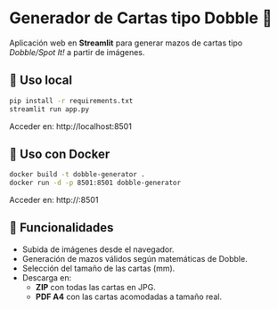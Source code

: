 # Generador de Cartas tipo Dobble 🎴

Aplicación web en **Streamlit** para generar mazos de cartas tipo *Dobble/Spot It!* a partir de imágenes.

## 🚀 Uso local

```bash
pip install -r requirements.txt
streamlit run app.py
```

Acceder en: http://localhost:8501

## 🐳 Uso con Docker

```bash
docker build -t dobble-generator .
docker run -d -p 8501:8501 dobble-generator
```

Acceder en: http://<ip-de-tu-servidor>:8501

## 📌 Funcionalidades
- Subida de imágenes desde el navegador.
- Generación de mazos válidos según matemáticas de Dobble.
- Selección del tamaño de las cartas (mm).
- Descarga en:
  - **ZIP** con todas las cartas en JPG.
  - **PDF A4** con las cartas acomodadas a tamaño real.
